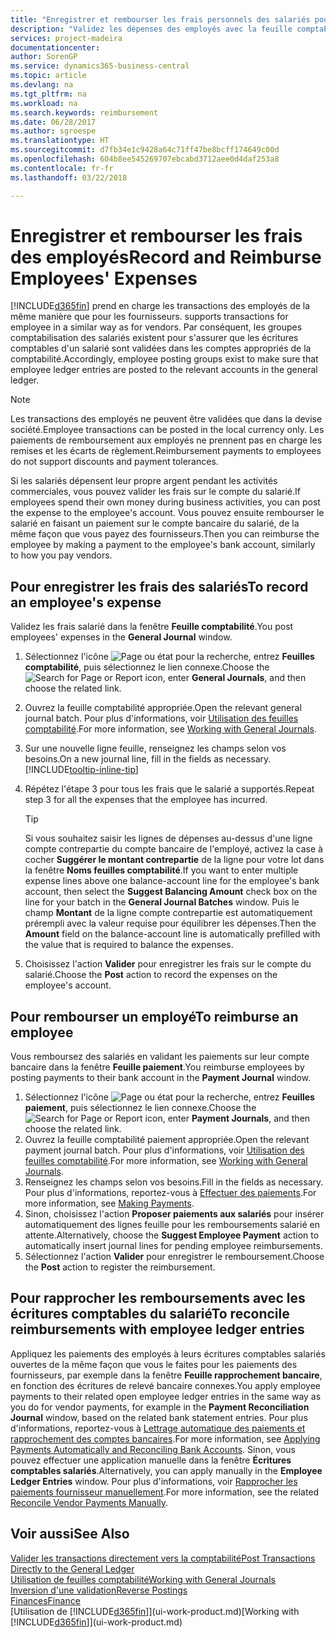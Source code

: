 ```yaml
---
title: "Enregistrer et rembourser les frais personnels des salariés pour les activités commerciales | Microsoft Docs"
description: "Validez les dépenses des employés avec la feuille comptabilité sur le compte de l'employé et validez par la suite un paiement sur le compte bancaire de l'employé pour rembourser les frais liés à l'entreprise."
services: project-madeira
documentationcenter: 
author: SorenGP
ms.service: dynamics365-business-central
ms.topic: article
ms.devlang: na
ms.tgt_pltfrm: na
ms.workload: na
ms.search.keywords: reimbursement
ms.date: 06/28/2017
ms.author: sgroespe
ms.translationtype: HT
ms.sourcegitcommit: d7fb34e1c9428a64c71ff47be8bcff174649c00d
ms.openlocfilehash: 604b8ee545269707ebcabd3712aee0d4daf253a8
ms.contentlocale: fr-fr
ms.lasthandoff: 03/22/2018

---
```

# <a name="record-and-reimburse-employees-expenses"></a><span data-ttu-id="d079a-103">Enregistrer et rembourser les frais des employés</span><span class="sxs-lookup"><span data-stu-id="d079a-103">Record and Reimburse Employees' Expenses</span></span>
[!INCLUDE[d365fin](includes/d365fin_md.md)]<span data-ttu-id="d079a-104"> prend en charge les transactions des employés de la même manière que pour les fournisseurs.</span><span class="sxs-lookup"><span data-stu-id="d079a-104"> supports transactions for employee in a similar way as for vendors.</span></span> <span data-ttu-id="d079a-105">Par conséquent, les groupes comptabilisation des salariés existent pour s'assurer que les écritures comptables d'un salarié sont validées dans les comptes appropriés de la comptabilité.</span><span class="sxs-lookup"><span data-stu-id="d079a-105">Accordingly, employee posting groups exist to make sure that employee ledger entries are posted to the relevant accounts in the general ledger.</span></span>

> [!NOTE]  
> <span data-ttu-id="d079a-106">Les transactions des employés ne peuvent être validées que dans la devise société.</span><span class="sxs-lookup"><span data-stu-id="d079a-106">Employee transactions can be posted in the local currency only.</span></span> <span data-ttu-id="d079a-107">Les paiements de remboursement aux employés ne prennent pas en charge les remises et les écarts de règlement.</span><span class="sxs-lookup"><span data-stu-id="d079a-107">Reimbursement payments to employees do not support discounts and payment tolerances.</span></span>

<span data-ttu-id="d079a-108">Si les salariés dépensent leur propre argent pendant les activités commerciales, vous pouvez valider les frais sur le compte du salarié.</span><span class="sxs-lookup"><span data-stu-id="d079a-108">If employees spend their own money during business activities, you can post the expense to the employee's account.</span></span> <span data-ttu-id="d079a-109">Vous pouvez ensuite rembourser le salarié en faisant un paiement sur le compte bancaire du salarié, de la même façon que vous payez des fournisseurs.</span><span class="sxs-lookup"><span data-stu-id="d079a-109">Then you can reimburse the employee by making a payment to the employee's bank account, similarly to how you pay vendors.</span></span>

## <a name="to-record-an-employees-expense"></a><span data-ttu-id="d079a-110">Pour enregistrer les frais des salariés</span><span class="sxs-lookup"><span data-stu-id="d079a-110">To record an employee's expense</span></span>
<span data-ttu-id="d079a-111">Validez les frais salarié dans la fenêtre **Feuille comptabilité**.</span><span class="sxs-lookup"><span data-stu-id="d079a-111">You post employees' expenses in the **General Journal** window.</span></span>
1. <span data-ttu-id="d079a-112">Sélectionnez l'icône ![Page ou état pour la recherche](media/ui-search/search_small.png "Page ou état pour la recherche"), entrez **Feuilles comptabilité**, puis sélectionnez le lien connexe.</span><span class="sxs-lookup"><span data-stu-id="d079a-112">Choose the ![Search for Page or Report](media/ui-search/search_small.png "Search for Page or Report icon") icon, enter **General Journals**, and then choose the related link.</span></span>
2. <span data-ttu-id="d079a-113">Ouvrez la feuille comptabilité appropriée.</span><span class="sxs-lookup"><span data-stu-id="d079a-113">Open the relevant general journal batch.</span></span> <span data-ttu-id="d079a-114">Pour plus d'informations, voir [Utilisation des feuilles comptabilité](ui-work-general-journals.md).</span><span class="sxs-lookup"><span data-stu-id="d079a-114">For more information, see [Working with General Journals](ui-work-general-journals.md).</span></span>
3. <span data-ttu-id="d079a-115">Sur une nouvelle ligne feuille, renseignez les champs selon vos besoins.</span><span class="sxs-lookup"><span data-stu-id="d079a-115">On a new journal line, fill in the fields as necessary.</span></span> [!INCLUDE[tooltip-inline-tip](includes/tooltip-inline-tip_md.md)]    
4. <span data-ttu-id="d079a-116">Répétez l'étape 3 pour tous les frais que le salarié a supportés.</span><span class="sxs-lookup"><span data-stu-id="d079a-116">Repeat step 3 for all the expenses that the employee has incurred.</span></span>

    > [!TIP]  
    > <span data-ttu-id="d079a-117">Si vous souhaitez saisir les lignes de dépenses au-dessus d'une ligne compte contrepartie du compte bancaire de l'employé, activez la case à cocher **Suggérer le montant contrepartie** de la ligne pour votre lot dans la fenêtre **Noms feuilles comptabilité**.</span><span class="sxs-lookup"><span data-stu-id="d079a-117">If you want to enter multiple expense lines above one balance-account line for the employee's bank account, then select the **Suggest Balancing Amount** check box on the line for your batch in the **General Journal Batches** window.</span></span> <span data-ttu-id="d079a-118">Puis le champ **Montant** de la ligne compte contrepartie est automatiquement prérempli avec la valeur requise pour équilibrer les dépenses.</span><span class="sxs-lookup"><span data-stu-id="d079a-118">Then the **Amount** field on the balance-account line is automatically prefilled with the value that is required to balance the expenses.</span></span>
5. <span data-ttu-id="d079a-119">Choisissez l'action **Valider** pour enregistrer les frais sur le compte du salarié.</span><span class="sxs-lookup"><span data-stu-id="d079a-119">Choose the **Post** action to record the expenses on the employee's account.</span></span>

## <a name="to-reimburse-an-employee"></a><span data-ttu-id="d079a-120">Pour rembourser un employé</span><span class="sxs-lookup"><span data-stu-id="d079a-120">To reimburse an employee</span></span>
<span data-ttu-id="d079a-121">Vous remboursez des salariés en validant les paiements sur leur compte bancaire dans la fenêtre **Feuille paiement**.</span><span class="sxs-lookup"><span data-stu-id="d079a-121">You reimburse employees by posting payments to their bank account in the **Payment Journal** window.</span></span>
1. <span data-ttu-id="d079a-122">Sélectionnez l'icône ![Page ou état pour la recherche](media/ui-search/search_small.png "Page ou état pour la recherche"), entrez **Feuilles paiement**, puis sélectionnez le lien connexe.</span><span class="sxs-lookup"><span data-stu-id="d079a-122">Choose the ![Search for Page or Report](media/ui-search/search_small.png "Search for Page or Report icon") icon, enter **Payment Journals**, and then choose the related link.</span></span>
2. <span data-ttu-id="d079a-123">Ouvrez la feuille comptabilité paiement appropriée.</span><span class="sxs-lookup"><span data-stu-id="d079a-123">Open the relevant payment journal batch.</span></span> <span data-ttu-id="d079a-124">Pour plus d'informations, voir [Utilisation des feuilles comptabilité](ui-work-general-journals.md).</span><span class="sxs-lookup"><span data-stu-id="d079a-124">For more information, see [Working with General Journals](ui-work-general-journals.md).</span></span>
3. <span data-ttu-id="d079a-125">Renseignez les champs selon vos besoins.</span><span class="sxs-lookup"><span data-stu-id="d079a-125">Fill in the fields as necessary.</span></span> <span data-ttu-id="d079a-126">Pour plus d'informations, reportez-vous à [Effectuer des paiements](payables-make-payments.md).</span><span class="sxs-lookup"><span data-stu-id="d079a-126">For more information, see [Making Payments](payables-make-payments.md).</span></span>
4. <span data-ttu-id="d079a-127">Sinon, choisissez l'action **Proposer paiements aux salariés** pour insérer automatiquement des lignes feuille pour les remboursements salarié en attente.</span><span class="sxs-lookup"><span data-stu-id="d079a-127">Alternatively, choose the **Suggest Employee Payment** action to automatically insert journal lines for pending employee reimbursements.</span></span>
5. <span data-ttu-id="d079a-128">Sélectionnez l'action **Valider** pour enregistrer le remboursement.</span><span class="sxs-lookup"><span data-stu-id="d079a-128">Choose the **Post** action to register the reimbursement.</span></span>  

## <a name="to-reconcile-reimbursements-with-employee-ledger-entries"></a><span data-ttu-id="d079a-129">Pour rapprocher les remboursements avec les écritures comptables du salarié</span><span class="sxs-lookup"><span data-stu-id="d079a-129">To reconcile reimbursements with employee ledger entries</span></span>
<span data-ttu-id="d079a-130">Appliquez les paiements des employés à leurs écritures comptables salariés ouvertes de la même façon que vous le faites pour les paiements des fournisseurs, par exemple dans la fenêtre **Feuille rapprochement bancaire**, en fonction des écritures de relevé bancaire connexes.</span><span class="sxs-lookup"><span data-stu-id="d079a-130">You apply employee payments to their related open employee ledger entries in the same way as you do for vendor payments, for example in the **Payment Reconciliation Journal** window, based on the related bank statement entries.</span></span> <span data-ttu-id="d079a-131">Pour plus d'informations, reportez-vous à [Lettrage automatique des paiements et rapprochement des comptes bancaires](receivables-apply-payments-auto-reconcile-bank-accounts.md).</span><span class="sxs-lookup"><span data-stu-id="d079a-131">For more information, see [Applying Payments Automatically and Reconciling Bank Accounts](receivables-apply-payments-auto-reconcile-bank-accounts.md).</span></span> <span data-ttu-id="d079a-132">Sinon, vous pouvez effectuer une application manuelle dans la fenêtre **Écritures comptables salariés**.</span><span class="sxs-lookup"><span data-stu-id="d079a-132">Alternatively, you can apply manually in the **Employee Ledger Entries** window.</span></span> <span data-ttu-id="d079a-133">Pour plus d'informations, voir [Rapprocher les paiements fournisseur manuellement](payables-how-apply-purchase-transactions-manually.md).</span><span class="sxs-lookup"><span data-stu-id="d079a-133">For more information, see the related [Reconcile Vendor Payments Manually](payables-how-apply-purchase-transactions-manually.md).</span></span>  

## <a name="see-also"></a><span data-ttu-id="d079a-134">Voir aussi</span><span class="sxs-lookup"><span data-stu-id="d079a-134">See Also</span></span>
[<span data-ttu-id="d079a-135">Valider les transactions directement vers la comptabilité</span><span class="sxs-lookup"><span data-stu-id="d079a-135">Post Transactions Directly to the General Ledger</span></span>](finance-how-post-transactions-directly.md)  
[<span data-ttu-id="d079a-136">Utilisation de feuilles comptabilité</span><span class="sxs-lookup"><span data-stu-id="d079a-136">Working with General Journals</span></span>](ui-work-general-journals.md)  
[<span data-ttu-id="d079a-137">Inversion d'une validation</span><span class="sxs-lookup"><span data-stu-id="d079a-137">Reverse Postings</span></span>](finance-how-reverse-journal-posting.md)  
[<span data-ttu-id="d079a-138">Finances</span><span class="sxs-lookup"><span data-stu-id="d079a-138">Finance</span></span>](finance.md)  
<span data-ttu-id="d079a-139">[Utilisation de [!INCLUDE[d365fin](includes/d365fin_md.md)]](ui-work-product.md)</span><span class="sxs-lookup"><span data-stu-id="d079a-139">[Working with [!INCLUDE[d365fin](includes/d365fin_md.md)]](ui-work-product.md)</span></span>  

